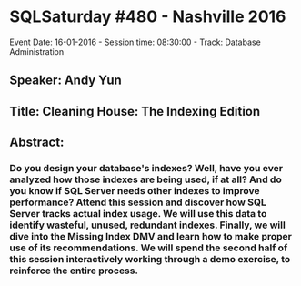 # SQLSaturday #480 - Nashville 2016
Event Date: 16-01-2016 - Session time: 08:30:00 - Track: Database Administration 
## Speaker: Andy Yun
## Title: Cleaning House: The Indexing Edition
## Abstract:
### Do you design your database's indexes? Well, have you ever analyzed how those indexes are being used, if at all? And do you know if SQL Server needs other indexes to improve performance? Attend this session and discover how SQL Server tracks actual index usage. We will use this data to identify wasteful, unused,  redundant indexes. Finally, we will dive into the Missing Index DMV and learn how to make proper use of its recommendations. We will spend the second half of this session interactively working through a demo exercise, to reinforce the entire process.
